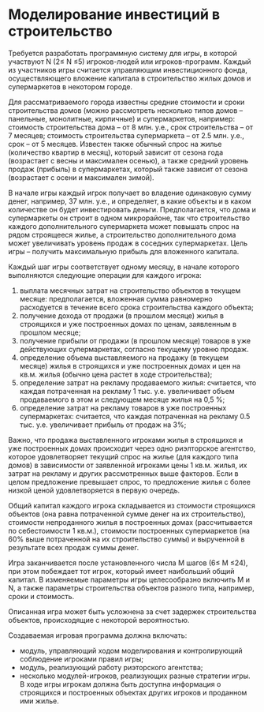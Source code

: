 # Моделирование инвестиций в строительство
Требуется разработать программную систему для игры, в которой
участвуют N (2≤ N ≤5) игроков-людей или игроков-программ. Каждый из
участников игры считается управляющим инвестиционного фонда,
осуществляющего вложение капитала в строительство жилых домов и
супермаркетов в некотором городе.

Для рассматриваемого города известны средние стоимости и сроки
строительства домов (можно рассмотреть несколько типов домов – панельные,
монолитные, кирпичные) и супермаркетов, например: стоимость строительства
дома – от 8 млн. у.е., срок строительства – от 7 месяцев; стоимость строительства
супермаркета – от 2.5 млн. у.е., срок – от 5 месяцев. Известен также обычный
спрос на жилье (количество квартир в месяц), который зависит от сезона года
(возрастает с весны и максимален осенью), а также средний уровень продаж
(прибыль) в супермаркетах, который также зависит от сезона (возрастает с осени
и максимален зимой).

В начале игры каждый игрок получает во владение одинаковую сумму
денег, например, 37 млн. у.е., и определяет, в какие объекты и в каком количестве
он будет инвестировать деньги. Предполагается, что дома и супермаркеты он
строит в одном микрорайоне, так что строительство каждого дополнительного
супермаркета может повышать спрос на рядом строящееся жилье, а
строительство дополнительного дома может увеличивать уровень продаж в
соседних супермаркетах. Цель игры – получить максимальную прибыль для
вложенного капитала.

Каждый шаг игры соответствует одному месяцу, в начале которого
выполняются следующие операции для каждого игрока:
1. выплата месячных затрат на строительство объектов в текущем месяце:
предполагается, вложенная сумма равномерно расходуется в течение всего
срока строительства каждого объекта;
2. получение дохода от продажи (в прошлом месяце) жилья в строящихся и уже
построенных домах по ценам, заявленным в прошлом месяце; 
3. получение прибыли от продажи (в прошлом месяце) товаров в уже действующих
супермаркетах, согласно текущему уровню продаж. 
4. определение объема выставляемого на продажу (в текущем месяце) жилья в строящихся и уже
построенных домах и цен на кв.м. жилья (обычно цена растет в ходе
строительства);
5. определение затрат на рекламу продаваемого жилья: считается, что каждая
потраченная на рекламу 1 тыс. у.е. увеличивает объем продаваемого в этом и
следующем месяце жилья на 0,5 %;
6. определение затрат на рекламу товаров в уже построенных супермаркетах:
считается, что каждая потраченная на рекламу 0.5 тыс. у.е. увеличивает
прибыль от продаж на 3%;

Важно, что продажа выставленного игроками жилья в строящихся и уже
построенных домах происходит через одно риэлторское агентство, которое
удовлетворяет текущий спрос на жилье (для каждого типа домов) в зависимости
от заявленной игроками цены 1 кв.м. жилья, их затрат на рекламу и других
рассмотренных выше факторов. Если в целом предложение превышает спрос, то
предложение жилья с более низкой ценой удовлетворяется в первую очередь.

Общий капитал каждого игрока складывается из стоимости строящихся
объектов (она равна потраченной сумме денег на их строительство), стоимости
непроданного жилья в построенных домах (рассчитывается по себестоимости 1
кв.м.), стоимости построенных супермаркетов (на 60% выше потраченной на их
строительство суммы) и вырученной в результате всех продаж суммы денег.

Игра заканчивается после установленного числа М шагов (6≤ М ≤24), при
этом побеждает тот игрок, который имеет наибольший общий капитал. В
изменяемые параметры игры целесообразно включить М и N, а также параметры
строительства объектов разного типа, например, сроки и стоимость.

Описанная игра может быть усложнена за счет задержек строительства
объектов, происходящие с некоторой вероятностью.

Создаваемая игровая программа должна включать:
- модуль, управляющий ходом моделирования и контролирующий соблюдение
игроками правил игры;
- модуль, реализующий работу риэторского агентства;
- несколько модулей-игроков, реализующих разные стратегии игры. В ходе игры
игрокам должна быть доступна информация о строящихся и построенных
объектах других игроков и проданном ими жилье.
